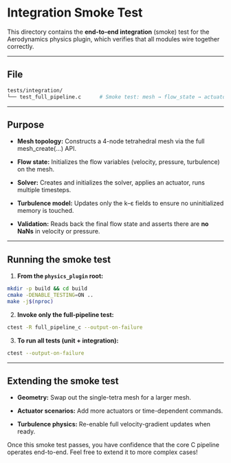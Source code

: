 # Integration Smoke Test

This directory contains the **end-to-end integration** (smoke) test for the Aerodynamics physics plugin, which verifies that all modules wire together correctly. 

---

## File

```bash
tests/integration/
└── test_full_pipeline.c      # Smoke test: mesh → flow_state → actuator → turbulence → solver
```

---

## Purpose

* **Mesh topology:** Constructs a 4-node tetrahedral mesh via the full mesh_create(...) API.

* **Flow state:** Initializes the flow variables (velocity, pressure, turbulence) on the mesh.

* **Solver:** Creates and initializes the solver, applies an actuator, runs multiple timesteps. 

* **Turbulence model:** Updates only the k–ε fields to ensure no uninitialized memory is touched. 

* **Validation:** Reads back the final flow state and asserts there are **no NaNs** in velocity or pressure. 

---

## Running the smoke test

1. **From the `physics_plugin` root:**

```bash 
mkdir -p build && cd build
cmake -DENABLE_TESTING=ON ..
make -j$(nproc)
```

2. **Invoke only the full-pipeline test:**

```bash
ctest -R full_pipeline_c --output-on-failure
```

3. **To run all tests (unit + integration):**

```bash
ctest --output-on-failure
```

---

## Extending the smoke test

* **Geometry:** Swap out the single-tetra mesh for a larger mesh.

* **Actuator scenarios:** Add more actuators or time-dependent commands. 

* **Turbulence physics:** Re-enable full velocity-gradient updates when ready.

Once this smoke test passes, you have confidence that the core C pipeline operates end-to-end. Feel free to extend it to more complex cases!